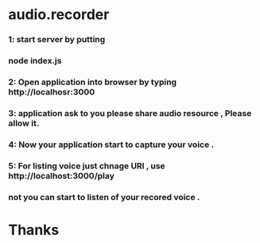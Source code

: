 # audio.recorder

### 1: start server by putting 
### node index.js
### 2: Open application into browser by typing http://localhosr:3000
### 3: application ask to you please share audio resource , Please allow it. 
### 4: Now your application start to capture your voice . 
### 5: For listing voice just chnage URl , use http://localhost:3000/play
### not you can start to listen of your recored voice . 

# Thanks 
